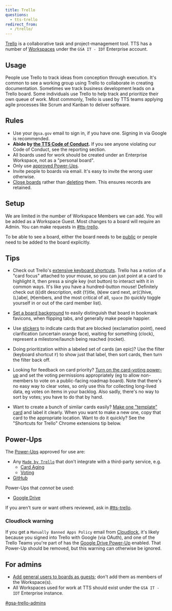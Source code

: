 ```yaml
---
title: Trello
questions:
  - tts-trello
redirect_from:
  - /trello/
---
```


[Trello](https://trello.com/) is a collaborative task and project-management tool. TTS has a number of [Workspaces](https://help.trello.com/article/927-what-are-teams) under the `GSA IT - IDT` Enterprise account.

## Usage

People use Trello to track ideas from conception through execution. It's common to see a working group using Trello to collaborate in creating documentation. Sometimes we track business development leads on a Trello board. Some individuals use Trello to help track and prioritize their own queue of work. Most commonly, Trello is used by TTS teams applying agile processes like Scrum and Kanban to deliver software.

## Rules

- Use your `@gsa.gov` email to sign in, if you have one. Signing in via Google is recommended.
- **Abide by [the TTS Code of Conduct]({{site.baseurl}}/code-of-conduct).** If you see anyone violating our Code of Conduct, see the reporting section.
- All boards used for work should be created under an Enterprise Workspace, not as a "personal board".
- Only use [approved Power-Ups](#power-ups).
- Invite people to boards via email. It's easy to invite the wrong user otherwise.
- [Close boards](https://help.trello.com/article/777-closing-a-board) rather than [deleting](https://help.trello.com/article/801-deleting-a-board) them. This ensures records are retained.

## Setup

We are limited in the number of Workspace Members we can add. You will be added
as a Workspace Guest. Most changes to a board will require an Admin. You can
make requests in [#tts-trello](https://gsa-tts.slack.com/archives/C055J0BL0).

To be able to see a board, either the board needs to be
[public](https://help.trello.com/article/789-changing-the-visibility-of-a-board-to-public-private-or-team)
or people need to be added to the board explicitly.

## Tips

- Check out Trello's [extensive keyboard shortcuts](https://trello.com/shortcuts). Trello has a notion of a "card focus" attached to your mouse, so you can just point at a card to highlight it, then press a single key (not button) to interact with it in common ways. It's like you have a hundred-button mouse! Definitely check out (`E`)dit description, edit (`T`)itle, (`N`)ew card next, ar(`C`)hive, (`L`)abel, (`M`)embers, and the most critical of all, `space` (to quickly toggle yourself in or out of the card member list).

- [Set a board background](https://help.trello.com/article/818-changing-board-backgrounds) to easily distinguish that board in bookmark favicons, when flipping tabs, and generally make people happier.

- Use [stickers](https://help.trello.com/article/826-adding-and-removing-stickers-from-cards) to indicate cards that are blocked (exclamation point), need clarification (uncertain orange face), waiting for something (clock), represent a milestone/launch being reached (rocket).

- Doing prioritization within a labeled set of cards (an epic)? Use the filter (keyboard shortcut `F`) to show just that label, then sort cards, then turn the filter back off.

- Looking for feedback on card priority? [Turn on the card-voting power-up](https://help.trello.com/article/788-voting-on-cards) and set the voting permissions appropriately (eg to allow non-members to vote on a public-facing roadmap board). Note that there's no easy way to clear votes, so only use this for collecting long-lived data, eg votes on items in your backlog. Also sadly, there's no way to sort by votes; you have to do that by hand.

- Want to create a bunch of similar cards easily? [Make one "template" card](https://help.trello.com/article/1211-creating-template-cards) and label it clearly. When you want to make a new one, copy that card to the appropriate location. Want to do it quickly? See the "Shortcuts for Trello" Chrome extensions tip below.

## Power-Ups

The [Power-Ups](https://trello.com/power-ups) approved for use are:

- Any [`Made by Trello`](https://trello.com/power-ups/made-by-trello) that don't integrate with a third-party service, e.g.
  - [Card Aging](https://trello.com/power-ups/55a5d917446f517774210012/card-aging)
  - [Voting](https://trello.com/power-ups/55a5d917446f517774210013/voting)
- [GitHub](https://trello.com/power-ups/55a5d916446f517774210004)

Power-Ups that _cannot_ be used:

- [Google Drive](https://trello.com/power-ups/55a5d916446f517774210006)

If you aren't sure or want others reviewed, ask in [#tts-trello](https://gsa-tts.slack.com/archives/C055J0BL0).

### Cloudlock warning

If you get a `Manually Banned Apps Policy` email from [Cloudlock](https://insite.gsa.gov/employee-resources/information-technology/do-it-yourself-self-help/google-g-suite-apps/sharing-securely-in-google/cloudlock), it's likely because you signed into Trello with Google (via OAuth), and one of the Trello Teams you're part of has the [Google Drive Power-Up](https://trello.com/power-ups/55a5d916446f517774210006) enabled. That Power-Up should be removed, but this warning can otherwise be ignored.

## For admins

- [Add general users to boards as guests](https://help.trello.com/article/1236-board-guests); don't add them as members of the Workspace(s).
- All Workspaces used for work at TTS should exist under the `GSA IT - IDT` Enterprise instance.

[#gsa-trello-admins](https://gsa-tts.slack.com/archives/C0318A6RWRJ)
